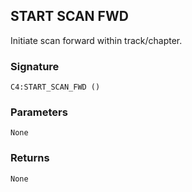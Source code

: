 ## START SCAN FWD

Initiate scan forward within track/chapter.


###  Signature

`C4:START_SCAN_FWD ()`


### Parameters

`None`


### Returns

`None`